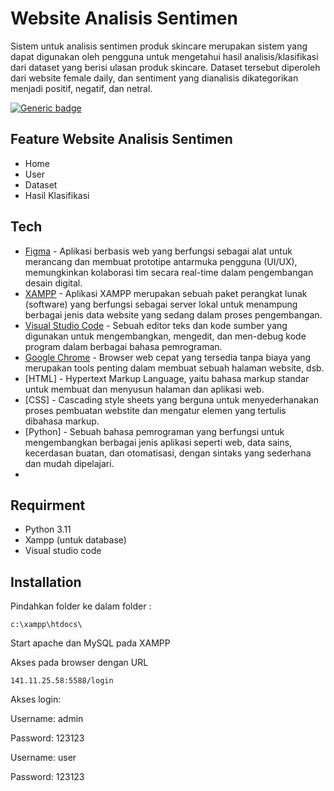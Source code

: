 # Website Analisis Sentimen 
Sistem untuk analisis sentimen produk skincare merupakan sistem yang dapat digunakan oleh pengguna untuk mengetahui hasil analisis/klasifikasi dari dataset yang berisi ulasan produk skincare. Dataset tersebut diperoleh dari website female daily, dan sentiment yang dianalisis dikategorikan menjadi positif, negatif, dan netral.

[![Generic badge](https://img.shields.io/badge/<SUBJECT>-<STATUS>-<COLOR>.svg)](https://shields.io/)

## Feature Website Analisis Sentimen 
- Home
- User
- Dataset
- Hasil Klasifikasi

## Tech
- [Figma](https://www.figma.com/) - Aplikasi berbasis web yang berfungsi sebagai alat untuk merancang dan membuat prototipe antarmuka pengguna (UI/UX), memungkinkan kolaborasi tim secara real-time dalam pengembangan desain digital.
- [XAMPP](https://apachefriends.org/download.html) - Aplikasi XAMPP merupakan sebuah paket perangkat lunak (software) yang berfungsi sebagai server lokal untuk menampung berbagai jenis data website yang sedang dalam proses pengembangan.
- [Visual Studio Code](https://code.visualstudio.com/) - Sebuah editor teks dan kode sumber yang digunakan untuk mengembangkan, mengedit, dan men-debug kode program dalam berbagai bahasa pemrograman.
- [Google Chrome](https://www.google.com/chrome) - Browser web cepat yang tersedia tanpa biaya yang merupakan tools penting dalam membuat sebuah halaman website, dsb.
- [HTML] - Hypertext Markup Language, yaitu bahasa markup standar untuk membuat dan menyusun halaman dan aplikasi web.
- [CSS] - Cascading style sheets yang berguna untuk menyederhanakan proses pembuatan webstite dan mengatur elemen yang tertulis dibahasa markup.
- [Python] - Sebuah bahasa pemrograman yang berfungsi untuk mengembangkan berbagai jenis aplikasi seperti web, data sains, kecerdasan buatan, dan otomatisasi, dengan sintaks yang sederhana dan mudah dipelajari.
- 
## Requirment
- Python 3.11
- Xampp (untuk database)
- Visual studio code

## Installation
Pindahkan folder ke dalam folder :
```
c:\xampp\htdocs\
```
Start apache dan MySQL pada XAMPP


Akses pada browser dengan URL 
```
141.11.25.58:5588/login
```
Akses login:

Username: admin

Password: 123123


Username: user

Password: 123123

